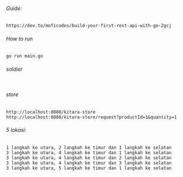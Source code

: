###### Guide:
```
https://dev.to/moficodes/build-your-first-rest-api-with-go-2gcj
```

###### How to run
```
go run main.go
```

###### soldier
```
```

###### store
```
http://localhost:8080/kitara-store
http://localhost:8080/kitara-store/request?productId=1&quantity=1
```

###### 5 lokasi:
```
1 langkah ke utara, 2 langkah ke timur dan 1 langkah ke selatan
3 langkah ke utara, 4 langkah ke timur dan 1 langkah ke selatan
3 langkah ke utara, 4 langkah ke timur dan 2 langkah ke selatan
3 langkah ke utara, 4 langkah ke timur dan 3 langkah ke selatan
3 langkah ke utara, 5 langkah ke timur dan 1 langkah ke selatan
```